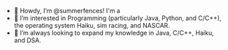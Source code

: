 - 👋 Howdy, I’m @summerfences! I'm a  
- 👀 I’m interested in Programming (particularly Java, Python, and C/C++), the operating system Haiku, sim racing, and NASCAR.
- 🌱 I’m always looking to expand my knowledge in Java, C/C++, Haiku, and DSA.

<!---
summerfences/summerfences is a ✨ special ✨ repository because its `README.md` (this file) appears on your GitHub profile.
You can click the Preview link to take a look at your changes.
--->
